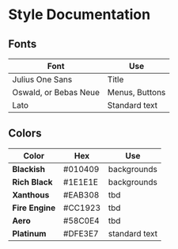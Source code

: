 # Style Documentation

## Fonts
| Font | Use |
| ----------- | ----------- | 
| Julius One Sans | Title |
| Oswald, or Bebas Neue | Menus, Buttons |
| Lato | Standard text |

## Colors
| Color | Hex | Use | 
| ----------- | ----------- | ----------- |
| **Blackish** | #010409 | backgrounds |
| **Rich Black** | #1E1E1E | backgrounds |
| **Xanthous** | #EAB308 | tbd |
| **Fire Engine** | #CC1923 | tbd |
| **Aero** | #58C0E4 | tbd |
| **Platinum** | #DFE3E7 | standard text |
